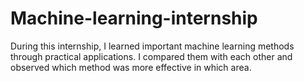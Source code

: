 # Machine-learning-internship

During this internship, I learned important machine learning methods through practical applications. I compared them with each other and observed which method was more effective in which area.
